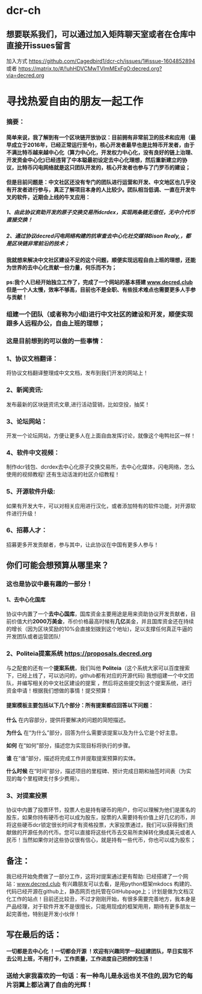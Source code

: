 # dcr-ch

## 想要联系我们，可以通过加入矩阵聊天室或者在仓库中直接开issues留言
加入方式 https://github.com/Cagedbird1/dcr-ch/issues/1#issue-1604852894
或者 https://matrix.to/#/!uhHDVCMwTVImMExFgO:decred.org?via=decred.org

# 寻找热爱自由的朋友一起工作



### 摘要：
####  简单来说，我了解到有一个区块链开放协议：目前拥有非常前卫的技术和应用（最早成立于2016年，已经正常运行至今)，核心开发者最早也是比特币开发者，由于不满比特币越来越中心化（算力中心化，开发权力中心化，没有良好的链上治理、开发资金中心化)已经违背了中本聪最初设定去中心化理想，然后重新建立的协议，比特币闪电网络就是这只团队开发的，核心开发者也参与了门罗币的建设；

#### 但是目前问题是：中文社区还没有专门的团队进行运营和开发、中文地区也几乎没有开发者进行参与，真正了解项目本身的人比较少。团队相当低调、一直在开发牛叉的软件，近期会上线的牛叉应用：
##### 1、由此协议资助开发的原子交换交易所dcrdex，实现两条链无信任，无中介代币直接交换！
##### 2、通过协议decred闪电网络构建的抗审查去中心化社交媒体Bison Realy,，都是区块链非常前沿的技术；

#### 我就想来解决中文社区建设不足的这个问题，顺便实现远程自由上班的理想，还能为世界的去中心化贡献一份力量，何乐而不为；

#### ps:我个人已经开始独立工作了，完成了一个网站的基本搭建 www.decred.club  但是一个人太慢，效率不够高，目前也不是全职、有些技术难点也需要更多人手参与贡献！

### 组建一个团队（或者称为小组)进行中文社区的建设和开发，顺便实现跟多人远程办公，自由上班的理想；

### 这是目前想到的可以做的一些事情：

###   1、协议文档翻译：
将协议文档翻译整理成中文文档，发布到我们开发的网站上！
###  2、新闻资讯:
发布最新的区块链资讯文章,进行活动营销，比如空投，抽奖！
### 3、论坛网站：
开发一个论坛网站，方便让更多人在上面自由发挥讨论，就像这个电鸭社区一样！
###   4、软件中文视频：
制作dcr钱包、dcrdex去中心化原子交换交易所，去中心化媒体，闪电网络，怎么使用的视频教程! 还有生动活泼的社区介绍教程！
###   5、开源软件升级:
如果有开发大牛，可以对相关应用进行汉化，或者添加特有的软件功能，对开源软件进行升级！

###    6、招募人才：
招募更多开发贡献者，参与其中，让此协议在中国有更多人参与！

##  你们可能会想预算从哪里来？

###   这也是协议中最有趣的一部分！
#### 1、去中心化国库

协议中内置了一个**去中心国库**，国库资金主要用途是用来资助协议开发贡献者，目前价值大约**2000万美金**，币价价格最高时候有**几亿**美金，并且国库资金还在持续的增长（因为区块奖励的10%会直接划拨到这个地址)，足以支撑任何真正牛逼的开发团队或者运营团队!
### 2、Politeia提案系统 https://proposals.decred.org
与之配套的还有一个**提案系统**，我们叫他
**Politeia**（这个系统大家可以百度搜索下，已经上线了，可以访问的，github都有对应的开源代码)
我想组建一个中文团队，并编写相关的中文社区建设的提案 ，然后将这些提交到这个提案系统，进行资金申请！根据我们想做的事情！提交预算！
#### 提案模板主要包括以下几个部分：所有提案都应回答以下问题：

**什么**
在内容部分，提供将要解决的问题的简短描述。

**为什么**
在“为什么”部分，回答为什么需要该提案以及为什么它是个好主意。

**如何**
在“如何”部分，描述您为实现目标将执行的步骤。

**谁**
在“谁”部分，描述将完成工作并提取提案预算的实体。

**什么时候**
在“时间”部分，描述项目的里程碑、预计完成日期和抽签时间表（为实现的每个里程碑支付多少费用）。


### 3、对提案投票
协议中内置了投票环节，投票人也是持有硬币的用户，你可以理解为他们是匿名的股东，如果你持有硬币也可以成为股东，投票的人需要持有价值上好几亿的币，并将这些硬币dcr锁定很长时间才有资格投票，大家投票通过，我们可以获得我们贡献做的开源任务的代币。您可以直接将这些代币去交易所卖掉转化换成美元或者人民币！当然如果你对这些协议很有信心，就是持有一些代币，你也可以成为股东；

## 备注：
我已经开始免费做了一部分工作，这将对提案通过更有帮助:  已经搭建了一个网站：www.decred.club 有兴趣朋友可以去看，是用python框架mkdocs 构建的、代码已经开源在github上，静态网页也托管在GitHubpage上；计划是做为文档汉化工作的站点！目前还比较丑，不过才刚刚开始，有很多需要完善地方，我本身是产品经理，对于软件开发不是很擅长，只能用现成的框架用用，期待有更多朋友一起完善他，特别是开发小伙伴！

## 写在最后的话：  
#### 一切都是去中心化 ！一切都会开源 ！欢迎有兴趣同学一起组建团队，早日实现不去公司上班，不用打卡，工作质量，工作进度自己把控的生活！

### 送给大家我喜欢的一句话：有一种鸟儿是永远也关不住的,因为它的每片羽翼上都沾满了自由的光辉！






